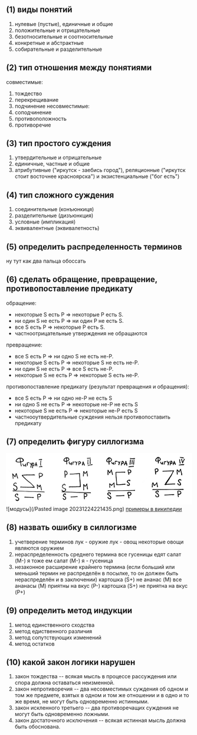## (1) виды понятий
1. нулевые (пустые), единичные и общие
2. положительные и отрицательные
3. безотносительные и соотносительные
4. конкретные и абстрактные
5. собирательные и разделительные
## (2) тип отношения между понятиями
совместимые:
1. тождество
2. перекрещивание 
3. подчинение
несовместимые:
1. соподчинение
2. противоположность
3. противоречие
## (3) тип простого суждения
1. утвердительные и отрицательные
2. единичные, частные и общие
3. атрибутивные ("иркутск - заебись город"), реляционные ("иркутск стоит восточнее красноярска") и экзистенциальные ("бог есть")
## (4) тип сложного суждения
1. соединительные (конъюнкиця)
2. разделительные (дизъюнкция)
3. условные (импликация)
4. эквивалентные (эквивалетность)
## (5) определить распределенность терминов
ну тут как два пальца обоссать
## (6) сделать обращение, превращение, противопоставление предикату
обращение:
- некоторые S есть P $\Rightarrow$ некоторые P есть S.
- ни один S не есть Р $\Rightarrow$  ни один Р не есть S.
- все S есть Р $\Rightarrow$  некоторые Р есть S.
- частноотрицательные утверждения не обращаются

превращение:
- все S есть Р $\Rightarrow$ ни одно S не есть не-Р.
- некоторые S есть Р $\Rightarrow$ некоторые S не есть не-Р.
- ни один S не есть Р $\Rightarrow$ все S есть не-Р.
- некоторые S не есть Р $\Rightarrow$ некоторые S есть не-Р.

противопоставление предикату (результат превращения и обращения):
- все S есть P $\Rightarrow$ ни одно не-P не есть S
- ни одно S не есть P $\Rightarrow$ некоторые не-P не есть S
- некоторые S не есть P $\Rightarrow$ некоторые не-P есть S
- частнооутвердительные суждения нельзя противопоставить предикату
## (7) определить фигуру силлогизма
![фигуры](/20231224205843.png)
![модусы](/Pasted image 20231224221435.png)
[примеры в википедии](https://ru.wikipedia.org/wiki/%D0%9A%D0%B0%D1%82%D0%B5%D0%B3%D0%BE%D1%80%D0%B8%D1%87%D0%B5%D1%81%D0%BA%D0%B8%D0%B9_%D1%81%D0%B8%D0%BB%D0%BB%D0%BE%D0%B3%D0%B8%D0%B7%D0%BC#%D0%A4%D0%B8%D0%B3%D1%83%D1%80%D1%8B_%D0%B8_%D0%BC%D0%BE%D0%B4%D1%83%D1%81%D1%8B)
## (8) назвать ошибку в силлогизме
1. учетверение терминов
	лук - оружие
	лук - овощ
	некоторые овощи являются оружием
2. нераспределенность среднего термина
	все гусеницы едят салат (M-)
	я тоже ем салат (M-)
	я - гусеница
3. незаконное расширение крайнего термина (если больший или меньший термин не распределён в посылке, то он должен быть нераспределён и в заключении)
	картошка (S+) не ананас (M)
	все ананасы (M) приятны на вкус (P-)
	картошка (S+) не приятна на вкус (P+)
## (9) определить метод индукции
1. метод единственного сходства
2. метод едиственного различия
3. метод сопутствующих изменений
4. метод остатков
## (10) какой закон логики нарушен
1. закон тождества -- всякая мысль в процессе рассуждения или спора должна оставаться неизменной.
2. закон непротиворечия -- два несовместимых суждения об одном и том же предмете, взятых в одном и том же отношении и в одно и то же время, не могут быть одновременно истинными.
3. закон искленного третьего -- два противоречащих суждения не могут быть одновременно ложными.
4. закон достаточного исключения -- всякая истинная мысль должна быть обоснована.
